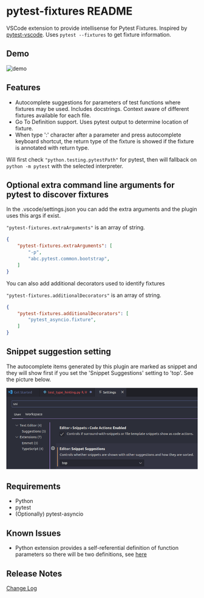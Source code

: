 # pytest-fixtures README

VSCode extension to provide intellisense for Pytest Fixtures. Inspired by [pytest-vscode](https://github.com/cameronmaske/pytest-vscode). Uses `pytest --fixtures` to get fixture information.

## Demo

![demo](demo.gif)

## Features

* Autocomplete suggestions for parameters of test functions where fixtures may be used. Includes docstrings. Context aware of different fixtures available for each file.
* Go To Definition support. Uses pytest output to determine location of fixture.
* When type ':' character after a parameter and press autocomplete keyboard shortcut, the return type of the fixture is showed if the fixture is annotated with return type.

Will first check `"python.testing.pytestPath"` for pytest, then will fallback on `python -m pytest` with the selected interpreter.

## Optional extra command line arguments for pytest to discover fixtures

In the .vscode/settings.json you can add the extra arguments and the plugin uses this args if exist.


`"pytest-fixtures.extraArguments"` is an array of string.

```json
{
    "pytest-fixtures.extraArguments": [
        "-p",
        "abc.pytest.common.bootstrap",
    ]
}
```

You can also add additional decorators used to identify fixtures


`"pytest-fixtures.additionalDecorators"` is an array of string.

```json
{
    "pytest-fixtures.additionalDecorators": [
        "pytest_asyncio.fixture",
    ]
}
```

## Snippet suggestion setting
The autocomplete items generated by this plugin are marked as snippet and they will show first if you set the 'Snippet Suggestions' setting to 'top'. See the picture below.

![snippet_suggestion_setting](snippet_suggestion_setting.png)

## Requirements

* Python
* pytest
* (Optionally) pytest-asyncio


## Known Issues

* Python extension provides a self-referential definition of function parameters so there will be two definitions, see [here](https://github.com/microsoft/vscode-python/issues/18536)

## Release Notes

[Change Log](CHANGELOG.md)
